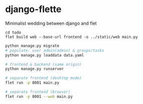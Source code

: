 # django-flette
Minimalist wedding between django and flet

```commandline
cd todo
flet build web --base-url frontend -o ../static/web main.py
```


```bash
python manage.py migrate
# populate: user admin(admin) & groups/tasks
python manage.py loaddata data.yaml

# frontend & backend (same origin)
python manage.py runserver 

# separate frontend (desktop mode)
flet run -p 8001 main.py

# separate frontend (browser)
flet run -p 8001 --web main.py
```
